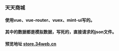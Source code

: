 ### 天天商城
#### 使用vue、vue-router、vuex、mint-ui写的。
#### 其中的数据都是模拟数据，写死的，直接请求的json文件。
#### 预览地址 [store.34web.cn](http://store.34web.cn)
